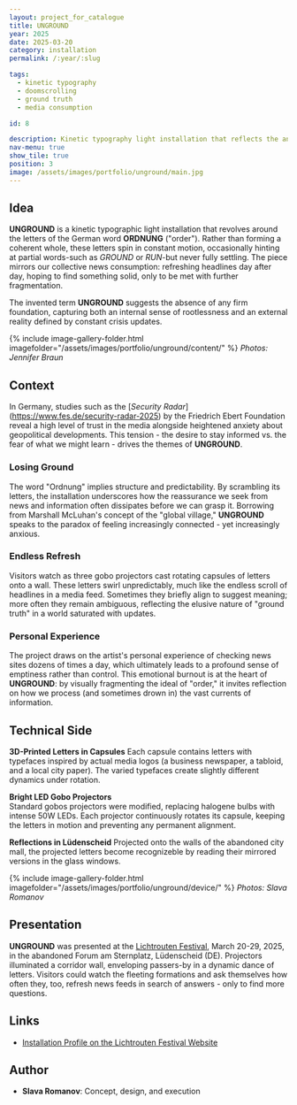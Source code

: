 ```yaml
---
layout: project_for_catalogue
title: UNGROUND
year: 2025
date: 2025-03-20
category: installation
permalink: /:year/:slug

tags:
  - kinetic typography
  - doomscrolling
  - ground truth
  - media consumption

id: 8

description: Kinetic typography light installation that reflects the anxious search for stable meaning in an overwhelming news cycle
nav-menu: true
show_tile: true
position: 3
image: /assets/images/portfolio/unground/main.jpg
---
```


<!-- [DEUTSCH VERSION](https://www.slavaromanov.art/2025/nachfleuchtigeerrinerungen) -->

## Idea

**UNGROUND** is a kinetic typographic light installation that revolves around the letters of the German word **ORDNUNG** ("order"). Rather than forming a coherent whole, these letters spin in constant motion, occasionally hinting at partial words-such as *GROUND* or *RUN*-but never fully settling. The piece mirrors our collective news consumption: refreshing headlines day after day, hoping to find something solid, only to be met with further fragmentation. 

<!-- ## Video documentation
{% include youtube.html id="gDVWrk6QsbM" %} -->

The invented term **UNGROUND** suggests the absence of any firm foundation, capturing both an internal sense of rootlessness and an external reality defined by constant crisis updates.


{% include image-gallery-folder.html imagefolder="/assets/images/portfolio/unground/content/" %}
*Photos: Jennifer Braun*

## Context

In Germany, studies such as the [*Security Radar*] (https://www.fes.de/security-radar-2025) by the Friedrich Ebert Foundation reveal a high level of trust in the media alongside heightened anxiety about geopolitical developments. This tension - the desire to stay informed vs. the fear of what we might learn - drives the themes of **UNGROUND**.

### Losing Ground
The word "Ordnung" implies structure and predictability. By scrambling its letters, the installation underscores how the reassurance we seek from news and information often dissipates before we can grasp it. Borrowing from Marshall McLuhan's concept of the "global village," **UNGROUND** speaks to the paradox of feeling increasingly connected - yet increasingly anxious.

### Endless Refresh
Visitors watch as three gobo projectors cast rotating capsules of letters onto a wall. These letters swirl unpredictably, much like the endless scroll of headlines in a media feed. Sometimes they briefly align to suggest meaning; more often they remain ambiguous, reflecting the elusive nature of "ground truth" in a world saturated with updates.

### Personal Experience
The project draws on the artist's personal experience of checking news sites dozens of times a day, which ultimately leads to a profound sense of emptiness rather than control. This emotional burnout is at the heart of **UNGROUND**: by visually fragmenting the ideal of "order," it invites reflection on how we process (and sometimes drown in) the vast currents of information.


## Technical Side

**3D-Printed Letters in Capsules** 
Each capsule contains letters with typefaces inspired by actual media logos (a business newspaper, a tabloid, and a local city paper).  The varied typefaces create slightly different dynamics under rotation.

**Bright LED Gobo Projectors**  
Standard gobos projectors were modified, replacing halogene bulbs with intense 50W LEDs. Each projector continuously rotates its capsule, keeping the letters in motion and preventing any permanent alignment.

**Reflections in Lüdenscheid** 
Projected onto the walls of the abandoned city mall, the projected letters become recognizeble by reading their mirrored versions in the glass windows.


{% include image-gallery-folder.html imagefolder="/assets/images/portfolio/unground/device/" %}
*Photos: Slava Romanov*

## Presentation

**UNGROUND** was presented at the [Lichtrouten Festival](https://lichtrouten.de/), March 20-29, 2025, in the abandoned Forum am Sternplatz, Lüdenscheid (DE). Projectors illuminated a corridor wall, enveloping passers-by in a dynamic dance of letters. Visitors could watch the fleeting formations and ask themselves how often they, too, refresh news feeds in search of answers - only to find more questions.

## Links

- [Installation Profile on the Lichtrouten Festival Website](https://lichtrouten.de/slava-romanov/)

## Author

- **Slava Romanov**: Concept, design, and execution
